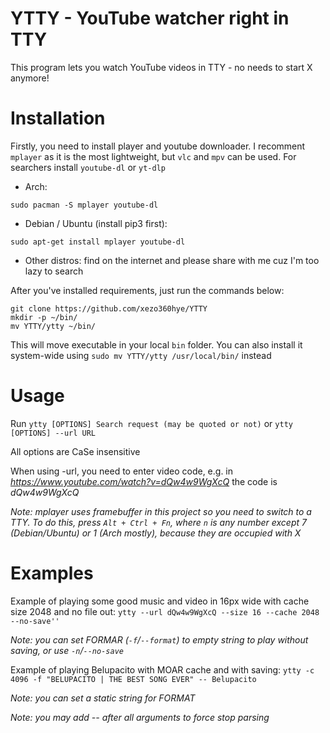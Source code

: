 # YTTY - YouTube watcher right in TTY

This program lets you watch YouTube videos in TTY - no needs to start X anymore!

# Installation

Firstly, you need to install player and youtube downloader. I recomment `mplayer` as it is the most lightweight, but `vlc` and `mpv` can be used. For searchers install `youtube-dl` or `yt-dlp`

* Arch:

```
sudo pacman -S mplayer youtube-dl
```

* Debian / Ubuntu (install pip3 first):

```
sudo apt-get install mplayer youtube-dl
```

* Other distros: find on the internet and please share with me cuz I'm too lazy to search

After you've installed requirements, just run the commands below:

```
git clone https://github.com/xezo360hye/YTTY
mkdir -p ~/bin/
mv YTTY/ytty ~/bin/
```

This will move executable in your local `bin` folder. You can also install it system-wide using `sudo mv YTTY/ytty /usr/local/bin/` instead

# Usage

Run `ytty [OPTIONS] Search request (may be quoted or not)` or `ytty [OPTIONS] --url URL`

All options are CaSe insensitive

When using -url, you need to enter video code, e.g. in *https://www.youtube.com/watch?v=dQw4w9WgXcQ* the code is *dQw4w9WgXcQ*

*Note: mplayer uses framebuffer in this project so you need to switch to a TTY. To do this, press `Alt + Ctrl + Fn`, where `n` is any number except 7 (Debian/Ubuntu) or 1 (Arch mostly), because they are occupied with X*

# Examples

Example of playing some good music and video in 16px wide with cache size 2048 and no file out: `ytty --url dQw4w9WgXcQ --size 16 --cache 2048 --no-save''`

*Note: you can set FORMAR (`-f`/`--format`) to empty string to play without saving, or use `-n`/`--no-save`*

Example of playing Belupacito with MOAR cache and with saving: `ytty -c 4096 -f "BELUPACITO | THE BEST SONG EVER" -- Belupacito`

*Note: you can set a static string for FORMAT*

*Note: you may add -- after all arguments to force stop parsing*

